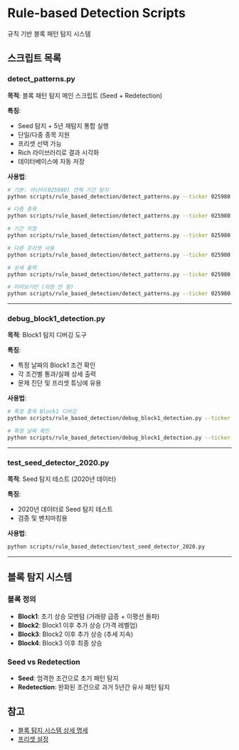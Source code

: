 # Rule-based Detection Scripts

규칙 기반 블록 패턴 탐지 시스템

## 스크립트 목록

### detect_patterns.py
**목적**: 블록 패턴 탐지 메인 스크립트 (Seed + Redetection)

**특징**:
- Seed 탐지 + 5년 재탐지 통합 실행
- 단일/다중 종목 지원
- 프리셋 선택 가능
- Rich 라이브러리로 결과 시각화
- 데이터베이스에 자동 저장

**사용법**:
```bash
# 기본: 아난티(025980) 전체 기간 탐지
python scripts/rule_based_detection/detect_patterns.py --ticker 025980

# 다중 종목
python scripts/rule_based_detection/detect_patterns.py --ticker 025980,005930,035720

# 기간 지정
python scripts/rule_based_detection/detect_patterns.py --ticker 025980 --from-date 2020-01-01

# 다른 프리셋 사용
python scripts/rule_based_detection/detect_patterns.py --ticker 025980 --seed-preset strict_seed

# 상세 출력
python scripts/rule_based_detection/detect_patterns.py --ticker 025980 --verbose

# 미리보기만 (저장 안 함)
python scripts/rule_based_detection/detect_patterns.py --ticker 025980 --dry-run
```

---

### debug_block1_detection.py
**목적**: Block1 탐지 디버깅 도구

**특징**:
- 특정 날짜의 Block1 조건 확인
- 각 조건별 통과/실패 상세 출력
- 문제 진단 및 프리셋 튜닝에 유용

**사용법**:
```bash
# 특정 종목 Block1 디버깅
python scripts/rule_based_detection/debug_block1_detection.py --ticker 025980

# 특정 날짜 확인
python scripts/rule_based_detection/debug_block1_detection.py --ticker 025980 --date 2020-01-15
```

---

### test_seed_detector_2020.py
**목적**: Seed 탐지 테스트 (2020년 데이터)

**특징**:
- 2020년 데이터로 Seed 탐지 테스트
- 검증 및 벤치마킹용

**사용법**:
```bash
python scripts/rule_based_detection/test_seed_detector_2020.py
```

---

## 블록 탐지 시스템

### 블록 정의
- **Block1**: 초기 상승 모멘텀 (거래량 급증 + 이평선 돌파)
- **Block2**: Block1 이후 추가 상승 (가격 레벨업)
- **Block3**: Block2 이후 추가 상승 (추세 지속)
- **Block4**: Block3 이후 최종 상승

### Seed vs Redetection
- **Seed**: 엄격한 조건으로 초기 패턴 탐지
- **Redetection**: 완화된 조건으로 과거 5년간 유사 패턴 탐지

## 참고

- [블록 탐지 시스템 상세 명세](../../docs/specification/BLOCK_DETECTION.md)
- [프리셋 설정](../../presets/README.md)
